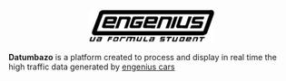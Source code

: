 <p align="center"><a href="http://engeniusteam.web.ua.pt/" target="_blank"><img height="60" src="./docs/assets/engenius-logo.png" alt="engenius-logo"></a>
</p>

__Datumbazo__ is a platform created to process and display in real time the high traffic data generated by [engenius cars](http://engeniusteam.web.ua.pt/#Projetos)
